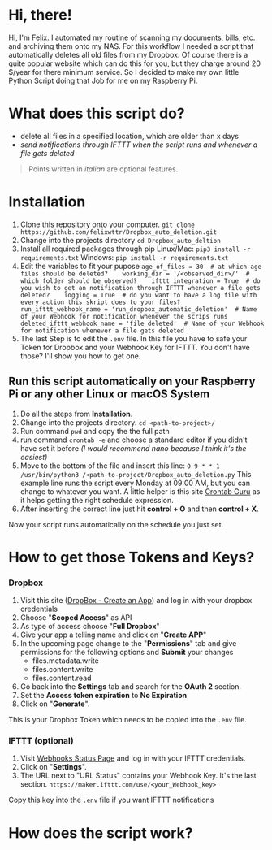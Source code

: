 # Hi, there!

Hi, I'm Felix. I automated my routine of scanning my documents, bills, etc. and archiving them onto my NAS. For this workflow I needed a script that automatically deletes all old files from my Dropbox. Of course there is a quite popular website which can do this for you, but they charge around 20 $/year for there minimum service. So I decided to make my own little Python Script doing that Job for me on my Raspberry Pi.

# What does this script do?

 - delete all files in a specified location, which are older than x days
 - *send notifications through IFTTT when the script runs and whenever a file gets deleted*

   

> Points written in *italian* are optional features.

# Installation

 1. Clone this repository onto your computer.
  `git clone https://github.com/felixwttr/Dropbox_auto_deletion.git`
2. Change into the projects directory
	`cd Dropbox_auto_deltion`
3. Install all required packages through pip
	Linux/Mac: `pip3 install -r requirements.txt`
	Windows:   `pip install -r requirements.txt`
4. Edit the variables to fit your pupose
	`age_of_files = 30  # at which age files should be deleted?   
	 working_dir = '/<observed_dir>/'  # which folder should be observed?   
	 ifttt_integration = True  # do you wish to get an notification through IFTTT whenever a file gets deleted?   
	 logging = True  # do you want to have a log file with every action this skript does to your files?   
	 run_ifttt_webhook_name = 'run_dropbox_automatic_deletion'  # Name of your Webhook for notification whenever the scrips runs    
	 deleted_ifttt_webhook_name = 'file_deleted'  # Name of your Webhook for notification whenever a file gets deleted`
5. The last Step is to edit the `.env` file. In this file you have to safe your Token for Dropbox and your Webhook Key for IFTTT.
You don't have those? I'll show you how to get one.

## Run this script automatically on your Raspberry Pi or any other Linux or macOS System

 1. Do all the steps from **Installation**.
 2. Change into the projects directory.
 `cd <path-to-project>/`
 3. Run command `pwd` and copy the the full path
 4. run command `crontab -e` and choose a standard editor if you didn't have set it before *(I would recommend nano because I think it's the easiest)*
 5. Move to the bottom of the file and insert this line:
 `0 9 * * 1 /usr/bin/python3 /<path-to-project/Dropbox_auto_deletion.py`
 This example line runs the script every Monday at 09:00 AM, but you can change to whatever you want. A little helper is this site [Crontab Guru](https://crontab.guru) as it helps getting the right schedule expression.
 6. After inserting the correct line just hit **control + O** and then **control + X**.

Now your script runs automatically on the schedule you just set.

# How to get those Tokens and Keys?

### Dropbox
 1. Visit this site ([DropBox - Create an App](https://www.dropbox.com/developers/apps/create)) and log in with your dropbox credentials
 2. Choose "**Scoped Access**" as API
 3. As type of access choose "**Full Dropbox**"
 4. Give your app a telling name and click on "**Create APP**"
 5. In the upcoming page change to the "**Permissions**" tab and give permissions for the following options and **Submit** your changes
	 - files.metadata.write
	 - files.content.write
	 - files.content.read
6. Go back into the **Settings** tab and search for the **OAuth 2** section.
7. Set the **Access token expiration** to **No Expiration**
8. Click on "**Generate**".

This is your Dropbox Token which needs to be copied into the `.env` file.

### IFTTT (optional)
1. Visit [Webhooks Status Page](https://ifttt.com/maker_webhooks/) and log in with your IFTTT credentials.
2. Click on "**Settings**".
3. The URL next to "URL Status" contains your Webhook Key. It's the last section.
`https://maker.ifttt.com/use/<your_Webhook_key>`

Copy this key into the `.env` file if you want IFTTT notifications



# How does the script work?
